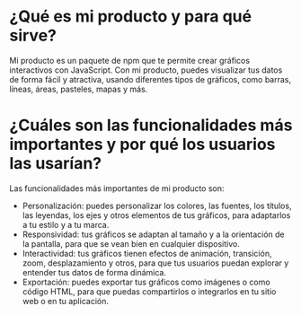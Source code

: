 
# ¿Qué es mi producto y para qué sirve?
Mi producto es un paquete de npm que te permite crear gráficos interactivos con JavaScript. Con mi producto, puedes visualizar tus datos de forma fácil y atractiva, usando diferentes tipos de gráficos, como barras, líneas, áreas, pasteles, mapas y más.

# ¿Cuáles son las funcionalidades más importantes y por qué los usuarios las usarían?
Las funcionalidades más importantes de mi producto son:

- Personalización: puedes personalizar los colores, las fuentes, los títulos, las leyendas, los ejes y otros elementos de tus gráficos, para adaptarlos a tu estilo y a tu marca.
- Responsividad: tus gráficos se adaptan al tamaño y a la orientación de la pantalla, para que se vean bien en cualquier dispositivo.
- Interactividad: tus gráficos tienen efectos de animación, transición, zoom, desplazamiento y otros, para que tus usuarios puedan explorar y entender tus datos de forma dinámica.
- Exportación: puedes exportar tus gráficos como imágenes o como código HTML, para que puedas compartirlos o integrarlos en tu sitio web o en tu aplicación.